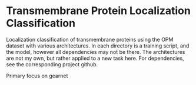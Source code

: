 # Transmembrane Protein Localization Classification
Localization classification of transmembrane proteins using the OPM dataset with various architectures. 
In each directory is a training script, and the model, however all dependencies may not be there. The architectures are 
not my own, but rather applied to a new task here. For dependencies, see the corresponding project github.

Primary focus on gearnet
